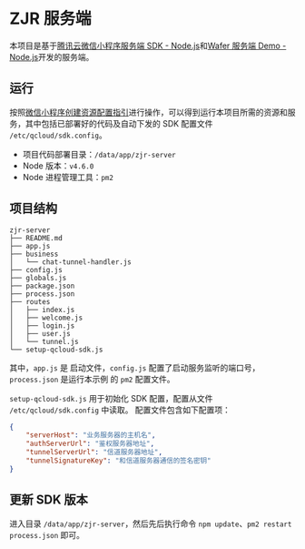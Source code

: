# ZJR 服务端

本项目是基于[腾讯云微信小程序服务端 SDK - Node.js](https://github.com/tencentyun/wafer-node-server-sdk)和[Wafer 服务端 Demo - Node.js](https://github.com/tencentyun/wafer-node-server-demo)开发的服务端。

## 运行

按照[微信小程序创建资源配置指引](https://github.com/tencentyun/weapp-doc)进行操作，可以得到运行本项目所需的资源和服务，其中包括已部署好的代码及自动下发的 SDK 配置文件 `/etc/qcloud/sdk.config`。

- 项目代码部署目录：`/data/app/zjr-server`
- Node 版本：`v4.6.0`
- Node 进程管理工具：`pm2`

## 项目结构

```
zjr-server
├── README.md
├── app.js
├── business
│   └── chat-tunnel-handler.js
├── config.js
├── globals.js
├── package.json
├── process.json
├── routes
│   ├── index.js
│   ├── welcome.js
│   ├── login.js
│   ├── user.js
│   └── tunnel.js
└── setup-qcloud-sdk.js
```

其中，`app.js` 是 启动文件，`config.js` 配置了启动服务监听的端口号，`process.json` 是运行本示例 的 `pm2` 配置文件。

`setup-qcloud-sdk.js` 用于初始化 SDK 配置，配置从文件 `/etc/qcloud/sdk.config` 中读取。 配置文件包含如下配置项：

```json
{
    "serverHost": "业务服务器的主机名",
    "authServerUrl": "鉴权服务器地址",
    "tunnelServerUrl": "信道服务器地址",
    "tunnelSignatureKey": "和信道服务器通信的签名密钥"
}
```

## 更新 SDK 版本

进入目录 `/data/app/zjr-server`，然后先后执行命令 `npm update`、`pm2 restart process.json` 即可。
